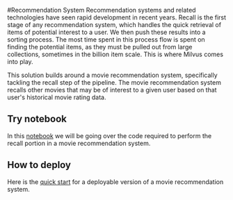 #Recommendation System
Recommendation systems and related technologies have seen rapid development in recent years. Recall is the first stage of any recommendation system, which handles the quick retrieval of items of potential interest to a user. We then push these results into a sorting process. The most time spent in this process flow is spent on finding the potential items, as they must be pulled out from large collections, sometimes in the billion item scale. This is where Milvus comes into play.

This solution builds around a movie recommendation system, specifically tackling the recall step of the pipeline. The movie recommendation system recalls other movies that may be of interest to a given user based on that user's historical movie rating data.


## Try notebook
In this [notebook](recommendation_system.ipynb) we will be going over the code required to perform the recall portion in a movie recommendation system. 

## How to deploy
Here is the [quick start](./quick_deploy/QUICK_START.md) for a deployable version of a movie recommendation system.

